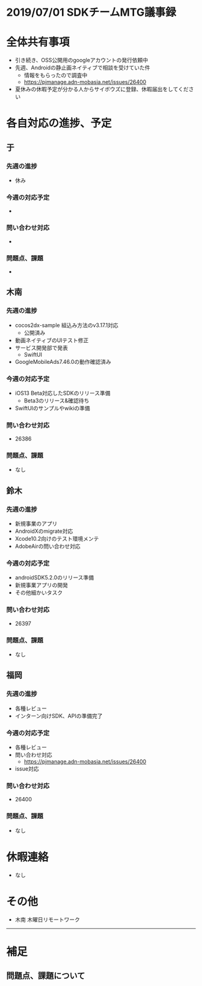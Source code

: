 # 2019/07/01 SDKチームMTG議事録


# 全体共有事項
- 引き続き、OSS公開用のgoogleアカウントの発行依頼中
- 先週、Androidの静止画ネイティブで相談を受けていた件
  - 情報をもらったので調査中
  - https://pjmanage.adn-mobasia.net/issues/26400
- 夏休みの休暇予定が分かる人からサイボウズに登録、休暇届出をしてください

# 各自対応の進捗、予定
## 于
### 先週の進捗
- 休み

### 今週の対応予定
-

### 問い合わせ対応
-

### 問題点、課題
-

## 木南
### 先週の進捗
- cocos2dx-sample 組込み方法のv3.17.1対応
  - 公開済み
- 動画ネイティブのUIテスト修正
- サービス開発部で発表
  - SwiftUI
- GoogleMobileAds7.46.0の動作確認済み

### 今週の対応予定
- iOS13 Beta対応したSDKのリリース準備
  - Beta3のリリース&確認待ち
- SwiftUIのサンプルやwikiの準備

### 問い合わせ対応
- 26386

### 問題点、課題
- なし

## 鈴木
### 先週の進捗
- 新規事業のアプリ
- AndroidXのmigrate対応
- Xcode10.2向けのテスト環境メンテ
- AdobeAirの問い合わせ対応

### 今週の対応予定
- androidSDK5.2.0のリリース準備
- 新規事業アプリの開発
- その他細かいタスク

### 問い合わせ対応
- 26397

### 問題点、課題
- なし

## 福岡
### 先週の進捗
- 各種レビュー
- インターン向けSDK、APIの準備完了

### 今週の対応予定
- 各種レビュー
- 問い合わせ対応
  - https://pjmanage.adn-mobasia.net/issues/26400
- issue対応

### 問い合わせ対応
- 26400

### 問題点、課題
- なし

# 休暇連絡
- なし

# その他
- 木南 木曜日リモートワーク

----

# 補足
## 問題点、課題について
